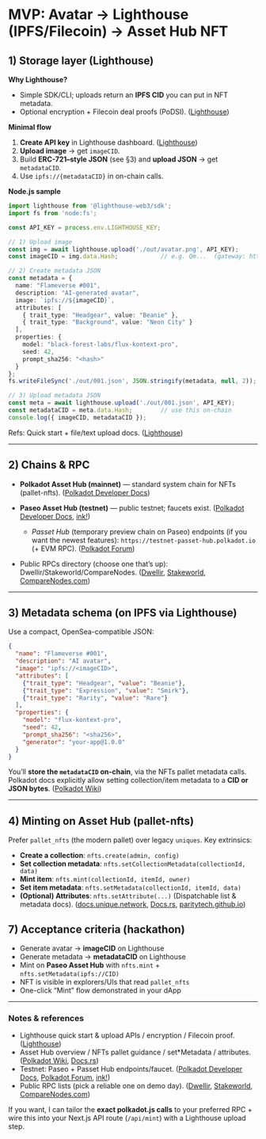# MVP: Avatar → Lighthouse (IPFS/Filecoin) → Asset Hub NFT

## 1) Storage layer (Lighthouse)

**Why Lighthouse?**

* Simple SDK/CLI; uploads return an **IPFS CID** you can put in NFT metadata.
* Optional encryption + Filecoin deal proofs (PoDSI). ([Lighthouse][1])

**Minimal flow**

1. **Create API key** in Lighthouse dashboard. ([Lighthouse][2])
2. **Upload image** → get `imageCID`.
3. Build **ERC-721–style JSON** (see §3) and **upload JSON** → get `metadataCID`.
4. Use `ipfs://{metadataCID}` in on-chain calls.

**Node.js sample**

```ts
import lighthouse from '@lighthouse-web3/sdk';
import fs from 'node:fs';

const API_KEY = process.env.LIGHTHOUSE_KEY;

// 1) Upload image
const img = await lighthouse.upload('./out/avatar.png', API_KEY);
const imageCID = img.data.Hash;            // e.g. Qm...  (gateway: https://gateway.lighthouse.storage/ipfs/<CID>)

// 2) Create metadata JSON
const metadata = {
  name: "Flameverse #001",
  description: "AI-generated avatar",
  image: `ipfs://${imageCID}`,
  attributes: [
    { trait_type: "Headgear", value: "Beanie" },
    { trait_type: "Background", value: "Neon City" }
  ],
  properties: {
    model: "black-forest-labs/flux-kontext-pro",
    seed: 42,
    prompt_sha256: "<hash>"
  }
};
fs.writeFileSync('./out/001.json', JSON.stringify(metadata, null, 2));

// 3) Upload metadata JSON
const meta = await lighthouse.upload('./out/001.json', API_KEY);
const metadataCID = meta.data.Hash;        // use this on-chain
console.log({ imageCID, metadataCID });
```

Refs: Quick start + file/text upload docs. ([Lighthouse][2])

---

## 2) Chains & RPC

* **Polkadot Asset Hub (mainnet)** — standard system chain for NFTs (pallet-nfts). ([Polkadot Developer Docs][3])
* **Paseo Asset Hub (testnet)** — public testnet; faucets exist. ([Polkadot Developer Docs][4], [ink!][5])

  * *Passet Hub* (temporary preview chain on Paseo) endpoints (if you want the newest features): `https://testnet-passet-hub.polkadot.io` (+ EVM RPC). ([Polkadot Forum][6])
* Public RPCs directory (choose one that’s up): Dwellir/Stakeworld/CompareNodes. ([Dwellir][7], [Stakeworld][8], [CompareNodes.com][9])

---

## 3) Metadata schema (on IPFS via Lighthouse)

Use a compact, OpenSea-compatible JSON:

```json
{
  "name": "Flameverse #001",
  "description": "AI avatar",
  "image": "ipfs://<imageCID>",
  "attributes": [
    {"trait_type": "Headgear", "value": "Beanie"},
    {"trait_type": "Expression", "value": "Smirk"},
    {"trait_type": "Rarity", "value": "Rare"}
  ],
  "properties": {
    "model": "flux-kontext-pro",
    "seed": 42,
    "prompt_sha256": "<sha256>",
    "generator": "your-app@1.0.0"
  }
}
```

You’ll **store the `metadataCID` on-chain**, via the NFTs pallet metadata calls. Polkadot docs explicitly allow setting collection/item metadata to a **CID or JSON bytes**. ([Polkadot Wiki][10])

---

## 4) Minting on Asset Hub (pallet-nfts)

Prefer `pallet_nfts` (the modern pallet) over legacy `uniques`. Key extrinsics:

* **Create a collection**: `nfts.create(admin, config)`
* **Set collection metadata**: `nfts.setCollectionMetadata(collectionId, data)`
* **Mint item**: `nfts.mint(collectionId, itemId, owner)`
* **Set item metadata**: `nfts.setMetadata(collectionId, itemId, data)`
* **(Optional) Attributes**: `nfts.setAttribute(...)`
  (Dispatchable list & metadata docs). ([docs.unique.network][11], [Docs.rs][12], [paritytech.github.io][13])


## 7) Acceptance criteria (hackathon)

* Generate avatar → **imageCID** on Lighthouse
* Generate metadata → **metadataCID** on Lighthouse
* Mint on **Paseo Asset Hub** with `nfts.mint` + `nfts.setMetadata(ipfs://CID)`
* NFT is visible in explorers/UIs that read `pallet_nfts`
* One-click “Mint” flow demonstrated in your dApp

---

### Notes & references

* Lighthouse quick start & upload APIs / encryption / Filecoin proof. ([Lighthouse][2])
* Asset Hub overview / NFTs pallet guidance / set\*Metadata / attributes. ([Polkadot Wiki][16], [Docs.rs][12])
* Testnet: Paseo + Passet Hub endpoints/faucet. ([Polkadot Developer Docs][4], [Polkadot Forum][6], [ink!][5])
* Public RPC lists (pick a reliable one on demo day). ([Dwellir][7], [Stakeworld][8], [CompareNodes.com][9])

If you want, I can tailor the **exact polkadot.js calls** to your preferred RPC + wire this into your Next.js API route (`/api/mint`) with a Lighthouse upload step.

[1]: https://docs.lighthouse.storage/lighthouse-1/how-to/upload-data?utm_source=chatgpt.com "Upload Data"
[2]: https://docs.lighthouse.storage/lighthouse-1/quick-start?utm_source=chatgpt.com "Quick Start - Lighthouse Storage"
[3]: https://docs.polkadot.com/polkadot-protocol/architecture/system-chains/asset-hub/?utm_source=chatgpt.com "Asset Hub | Polkadot Developer Docs"
[4]: https://docs.polkadot.com/tutorials/polkadot-sdk/parachains/zero-to-hero/deploy-to-testnet/?utm_source=chatgpt.com "Deploy on Paseo TestNet | Polkadot Developer Docs"
[5]: https://use.ink/docs/v6/testnet/?utm_source=chatgpt.com "Contracts on Paseo | Documentation - ink!"
[6]: https://forum.polkadot.network/t/testnets-paseo-officially-becomes-the-polkadot-testnet-temporary-passet-hub-chain-for-smart-contracts-testing/13209?utm_source=chatgpt.com "Paseo “officially” becomes the Polkadot testnet; temporary ..."
[7]: https://www.dwellir.com/public-rpc-endpoints?utm_source=chatgpt.com "39 Public Web3 RPC Node API Endpoints"
[8]: https://www.stakeworld.io/docs/rpc?utm_source=chatgpt.com "Rpc servers | Stakeworld.io"
[9]: https://www.comparenodes.com/library/public-endpoints/assethub/?utm_source=chatgpt.com "14 Public / Free AssetHub RPC & API Endpoints"
[10]: https://wiki.polkadot.com/learn/learn-nft-pallets/?utm_source=chatgpt.com "NFT Pallets"
[11]: https://docs.unique.network/build/sdk/v2/asset-hub.html?utm_source=chatgpt.com "Asset Hub | Unique docs"
[12]: https://docs.rs/crate/pallet-nfts/latest?utm_source=chatgpt.com "pallet-nfts 36.0.0"
[13]: https://paritytech.github.io/polkadot-sdk/master/pallet_nfts/index.html?utm_source=chatgpt.com "pallet_nfts - Rust - Parity"
[14]: https://forum.polkadot.network/t/introducing-a-command-line-tool-for-asset-hub-polkacli/10354?utm_source=chatgpt.com "Introducing a command line tool for Asset Hub: polkacli"
[15]: https://docs.lighthouse.storage/lighthouse-1/how-to/upload-encrypted-data?utm_source=chatgpt.com "Upload Encrypted Data - Lighthouse"
[16]: https://wiki.polkadot.com/learn/learn-assets/?utm_source=chatgpt.com "Asset Hub Overview"
